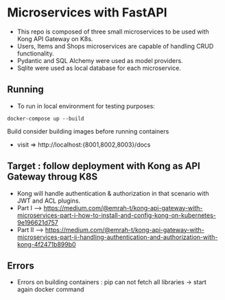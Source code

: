 # Microservices with FastAPI
- This repo is composed of three small microservices to be used with Kong API Gateway on K8s.
- Users, Items and Shops microservices are capable of handling CRUD functionality. 
- Pydantic and SQL Alchemy were used as model providers.
- Sqlite were used as local database for each microservice.

## Running
- To run in local environment for testing purposes:

`docker-compose up --build`

Build consider building images before running containers

- visit => http://localhost:{8001,8002,8003}/docs

## Target : follow deployment with Kong as API Gateway throug K8S
- Kong will handle authentication & authorization in that scenario with JWT and ACL plugins.
- Part I --> https://medium.com/@emrah-t/kong-api-gateway-with-microservices-part-i-how-to-install-and-config-kong-on-kubernetes-9e196621d757
- Part II --> https://medium.com/@emrah-t/kong-api-gateway-with-microservices-part-ii-handling-authentication-and-authorization-with-kong-4f2471b899b0


## Errors

- Errors on building containers : pip can not fetch all libraries -> start again docker command